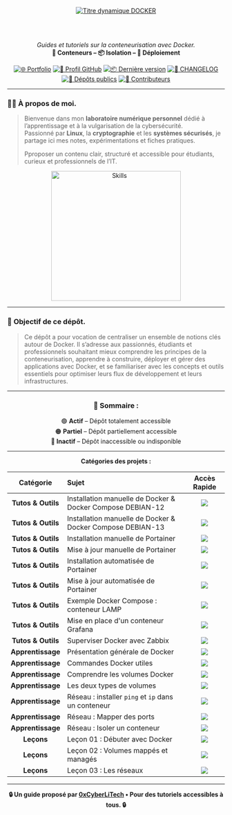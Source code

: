 <div align="center">

  <br></br>
  
  <a href="https://github.com/0xCyberLiTech">
    <img src="https://readme-typing-svg.herokuapp.com?font=JetBrains+Mono&size=50&duration=6000&pause=1000000000&color=FF0048&center=true&vCenter=true&width=1100&lines=%3EDOCKER_" alt="Titre dynamique DOCKER" />
  </a>
  
  <br></br>

  <p align="center">
    <em>Guides et tutoriels sur la conteneurisation avec Docker.</em><br>
    <b>🐳 Conteneurs – 📦 Isolation – 🚀 Déploiement</b>
  </p>

  [![🌐 Portfolio](https://img.shields.io/badge/Portfolio-0xCyberLiTech-181717?logo=github&style=flat-square)](https://0xcyberlitech.github.io/)
  [![🔗 Profil GitHub](https://img.shields.io/badge/Profil-GitHub-181717?logo=github&style=flat-square)](https://github.com/0xCyberLiTech)
  [![📦 Dernière version](https://img.shields.io/github/v/release/0xCyberLiTech/Docker?label=version&style=flat-square&color=blue)](https://github.com/0xCyberLiTech/Docker/releases/latest)
  [![📄 CHANGELOG](https://img.shields.io/badge/📄%20Changelog-Docker-blue?style=flat-square)](https://github.com/0xCyberLiTech/Docker/blob/main/CHANGELOG.md)
  [![📂 Dépôts publics](https://img.shields.io/badge/Dépôts-publics-blue?style=flat-square)](https://github.com/0xCyberLiTech?tab=repositories)
  [![👥 Contributeurs](https://img.shields.io/badge/👥%20Contributeurs-cliquez%20ici-007ec6?style=flat-square)](https://github.com/0xCyberLiTech/Docker/graphs/contributors)

</div>

---

### 👨‍💻 **À propos de moi.**

> Bienvenue dans mon **laboratoire numérique personnel** dédié à l’apprentissage et à la vulgarisation de la cybersécurité.  
> Passionné par **Linux**, la **cryptographie** et les **systèmes sécurisés**, je partage ici mes notes, expérimentations et fiches pratiques.  
>  
> Pproposer un contenu clair, structuré et accessible pour étudiants, curieux et professionnels de l’IT.  

<p align="center">
  <a href="https://github.com/0xCyberLiTech" target="_blank" rel="noopener">
    <img src="https://skillicons.dev/icons?i=linux,debian,bash,docker,nginx,git,vim" alt="Skills" alt="Logo techno" width="300">
  </a>
</p>

---

### 🎯 **Objectif de ce dépôt.**

> Ce dépôt a pour vocation de centraliser un ensemble de notions clés autour de Docker. Il s’adresse aux passionnés, étudiants et professionnels souhaitant mieux comprendre les principes de la conteneurisation,
> apprendre à construire, déployer et gérer des applications avec Docker, et se familiariser avec les concepts et outils essentiels pour optimiser leurs flux de développement et leurs infrastructures.

---

<div align="center" style="margin-bottom: 10px;">

### 🚀 **Sommaire :**

🟢 **Actif** – Dépôt totalement accessible  
🟠 **Partiel** – Dépôt partiellement accessible  
🔴 **Inactif** – Dépôt inaccessible ou indisponible

</div>

---

<div align="center">

**Catégories des projets :**

| Catégorie | Sujet | Accès Rapide |
|:---:|:---|:---:|
| **Tutos & Outils** | Installation manuelle de Docker & Docker Compose DEBIAN-12 | [<img src="https://img.shields.io/badge/EXPLORER-brightgreen?style=for-the-badge&logo=github&logoColor=white">](DOCKER-et-DOCKER-COMPOSE-Installation-manuelle-12.md) |
| **Tutos & Outils** | Installation manuelle de Docker & Docker Compose DEBIAN-13 | [<img src="https://img.shields.io/badge/EXPLORER-red?style=for-the-badge&logo=github&logoColor=white">]() |
| **Tutos & Outils** | Installation manuelle de Portainer | [<img src="https://img.shields.io/badge/EXPLORER-brightgreen?style=for-the-badge&logo=github&logoColor=white">](PORTAINER-Installation-manuelle.md) |
| **Tutos & Outils** | Mise à jour manuelle de Portainer | [<img src="https://img.shields.io/badge/EXPLORER-brightgreen?style=for-the-badge&logo=github&logoColor=white">](PORTAINER-Mise-à-jour-manuelle.md) |
| **Tutos & Outils** | Installation automatisée de Portainer | [<img src="https://img.shields.io/badge/EXPLORER-brightgreen?style=for-the-badge&logo=github&logoColor=white">](PORTAINER-Installation-automatisée.md) |
| **Tutos & Outils** | Mise à jour automatisée de Portainer | [<img src="https://img.shields.io/badge/EXPLORER-brightgreen?style=for-the-badge&logo=github&logoColor=white">](PORTAINER-Mise-à-jour-automatisée.md) |
| **Tutos & Outils** | Exemple Docker Compose : conteneur LAMP | [<img src="https://img.shields.io/badge/EXPLORER-brightgreen?style=for-the-badge&logo=github&logoColor=white">](DOCKER-COMPOSE-exemple-container-LAMP.md) |
| **Tutos & Outils** | Mise en place d'un conteneur Grafana | [<img src="https://img.shields.io/badge/EXPLORER-brightgreen?style=for-the-badge&logo=github&logoColor=white">](DOCKER-Mise-en-place-du-container-GRAFANA.md) |
| **Tutos & Outils** | Superviser Docker avec Zabbix | [<img src="https://img.shields.io/badge/EXPLORER-brightgreen?style=for-the-badge&logo=github&logoColor=white">](DOCKER-Superviser-à-l-aide-de-Zabbix.md) |
| **Apprentissage** | Présentation générale de Docker | [<img src="https://img.shields.io/badge/EXPLORER-brightgreen?style=for-the-badge&logo=github&logoColor=white">](DOCKER-Présentation.md) |
| **Apprentissage** | Commandes Docker utiles | [<img src="https://img.shields.io/badge/EXPLORER-brightgreen?style=for-the-badge&logo=github&logoColor=white">](DOCKER-Quelques-commandes-utiles.md) |
| **Apprentissage** | Comprendre les volumes Docker | [<img src="https://img.shields.io/badge/EXPLORER-brightgreen?style=for-the-badge&logo=github&logoColor=white">](DOCKER-VOLUME-Comprende-les-volumes.md) |
| **Apprentissage** | Les deux types de volumes | [<img src="https://img.shields.io/badge/EXPLORER-brightgreen?style=for-the-badge&logo=github&logoColor=white">](DOCKER-VOLUME-Deux-types-de-volumes.md) |
| **Apprentissage** | Réseau : installer `ping` et `ip` dans un conteneur | [<img src="https://img.shields.io/badge/EXPLORER-brightgreen?style=for-the-badge&logo=github&logoColor=white">](DOCKER-RÉSEAU-Installer-les-commandes-ping-et-ip.md) |
| **Apprentissage** | Réseau : Mapper des ports | [<img src="https://img.shields.io/badge/EXPLORER-brightgreen?style=for-the-badge&logo=github&logoColor=white">](DOCKER-RÉSEAU-Mapper-des-ports.md) |
| **Apprentissage** | Réseau : Isoler un conteneur | [<img src="https://img.shields.io/badge/EXPLORER-brightgreen?style=for-the-badge&logo=github&logoColor=white">](DOCKER-RÉSEAU-Isoler-un-conteneur-Docker-du-réseau.md) |
| **Leçons** | Leçon 01 : Débuter avec Docker | [<img src="https://img.shields.io/badge/EXPLORER-brightgreen?style=for-the-badge&logo=github&logoColor=white">](DOCKER-leçon-01.md) |
| **Leçons** | Leçon 02 : Volumes mappés et managés | [<img src="https://img.shields.io/badge/EXPLORER-brightgreen?style=for-the-badge&logo=github&logoColor=white">](DOCKER-leçon-02.md) |
| **Leçons** | Leçon 03 : Les réseaux | [<img src="https://img.shields.io/badge/EXPLORER-brightgreen?style=for-the-badge&logo=github&logoColor=white">](DOCKER-leçon-03.md) |

</div>

---

<p align="center">
  <b>🔒 Un guide proposé par <a href="https://github.com/0xCyberLiTech">0xCyberLiTech</a> • Pour des tutoriels accessibles à tous. 🔒</b>
</p>
